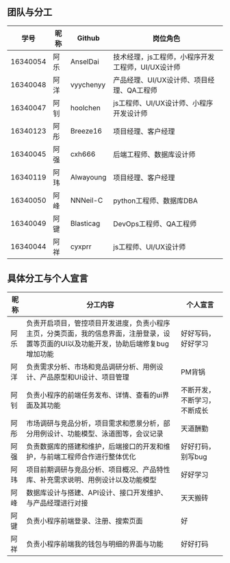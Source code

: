 ## 团队与分工

|学号|昵称|Github|岗位角色|
|-|-|-|-|
|16340054|阿乐|AnselDai|技术经理，js工程师，小程序开发工程师，UI/UX设计师|
|16340048|阿洋|vyychenyy|产品经理、UI/UX设计师、项目经理、QA工程师|
|16340047|阿钊|hoolchen|js工程师、UI/UX设计师、小程序开发设计师|       
|16340123|阿彤|Breeze16|项目经理、客户经理|         
|16340045|阿强|cxh666|后端工程师、数据库设计师|
|16340119|阿玮|Alwayoung|项目经理、客户经理|
|16340050|阿峰|NNNeil-C| python工程师、数据库DBA|
|16340049|阿键|Blasticag| DevOps工程师、QA工程师|
|16340044|阿祥|cyxprr|js工程师、UI/UX设计师|


## 具体分工与个人宣言

|昵称|分工内容|个人宣言|
|-|-|-|
|阿乐|负责开启项目，管控项目开发进度，负责小程序主页，分类页面，我的信息界面，注册登录，设置等页面的UI以及功能开发，协助后端修复bug增加功能|好好写码，好好学习|
|阿洋|负责需求分析、市场和竞品调研分析、用例设计、产品原型和UI设计、项目管理|PM背锅|
|阿钊|负责小程序的前端任务发布、详情、查看的ui界面及其功能|不断开发，不断学习，不断成长|
|阿彤|市场调研与竞品分析，项目需求和愿景分析，部分用例设计、功能模型、泳道图等，会议记录|天道酬勤|                 
|阿强|负责数据库的搭建和维护，后端接口的开发和维护，与前端工程师合作进行整体优化|好好打码，别写bug|
|阿玮|项目前期调研与竞品分析、项目概况、产品特性库、补充需求说明、用例设计以及功能模型|好好学习|
|阿峰|数据库设计与搭建、API设计、接口开发维护、与产品经理进行对接|天天搬砖
|阿键|负责小程序前端登录、注册、搜索页面|好
|阿祥|负责小程序前端我的钱包与明细的界面与功能|好好打码|
